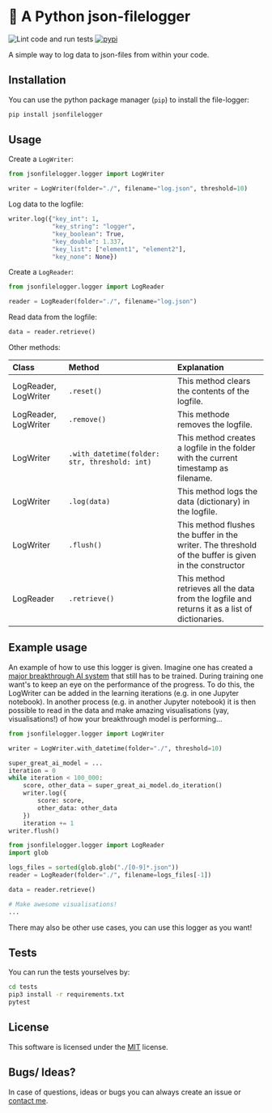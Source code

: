 # 📖 A Python json-filelogger

![Lint code and run tests](https://github.com/ManuDeBuck/python-json-filelogger/workflows/Lint%20code%20and%20run%20tests/badge.svg)
[![pypi](https://img.shields.io/pypi/v/jsonfilelogger?color=%234d84f5&style=flat-square)](https://pypi.org/project/jsonfilelogger)

A simple way to log data to json-files from within your code.

## Installation

You can use the python package manager (`pip`) to install the file-logger:

```bash
pip install jsonfilelogger
```

## Usage

Create a `LogWriter`:

```python
from jsonfilelogger.logger import LogWriter

writer = LogWriter(folder="./", filename="log.json", threshold=10)
```

Log data to the logfile:

```python
writer.log({"key_int": 1,
            "key_string": "logger",
            "key_boolean": True,
            "key_double": 1.337,
            "key_list": ["element1", "element2"],
            "key_none": None})
```

Create a `LogReader`:

```python
from jsonfilelogger.logger import LogReader

reader = LogReader(folder="./", filename="log.json")
```

Read data from the logfile:

```python
data = reader.retrieve()
```

Other methods:

| Class |  Method  | Explanation |
|:-----|:--------|:------|
| LogReader, LogWriter | `.reset()` | This method clears the contents of the logfile. |
| LogReader, LogWriter | `.remove()` | This methode removes the logfile. |
| LogWriter | `.with_datetime(folder: str, threshold: int)` | This method creates a logfile in the folder with the current timestamp as filename. |
| LogWriter | `.log(data)` | This method logs the data (dictionary) in the logfile. |
| LogWriter | `.flush()` | This method flushes the buffer in the writer. The threshold of the buffer is given in the constructor |
| LogReader | `.retrieve()` | This method retrieves all the data from the logfile and returns it as a list of dictionaries. |

## Example usage

An example of how to use this logger is given. Imagine one has created a [major breakthrough AI system](https://i.pinimg.com/originals/ae/fb/01/aefb01c27ddfdfa2cef723f5056252f7.jpg) that still has to be trained. 
During training one want's to keep an eye on the performance of the progress. To do this, the LogWriter can be added in the learning iterations (e.g. in one Jupyter notebook). 
In another process (e.g. in another Jupyter notebook) it is then possible to read in the data and make amazing visualisations (yay, visualisations!) of how your breakthrough model is performing...

```python
from jsonfilelogger.logger import LogWriter

writer = LogWriter.with_datetime(folder="./", threshold=10)

super_great_ai_model = ...
iteration = 0
while iteration < 100_000:
    score, other_data = super_great_ai_model.do_iteration()
    writer.log({
        score: score,
        other_data: other_data
    })
    iteration += 1
writer.flush()
```

```python
from jsonfilelogger.logger import LogReader
import glob

logs_files = sorted(glob.glob("./[0-9]*.json"))
reader = LogReader(folder="./", filename=logs_files[-1])

data = reader.retrieve()

# Make awesome visualisations!
...
```

There may also be other use cases, you can use this logger as you want!

## Tests

You can run the tests yourselves by:

```bash
cd tests
pip3 install -r requirements.txt
pytest
```

## License

This software is licensed under the [MIT](LICENSE) license.

## Bugs/ Ideas?

In case of questions, ideas or bugs you can always create an issue or [contact me](https://mdebuck.org).